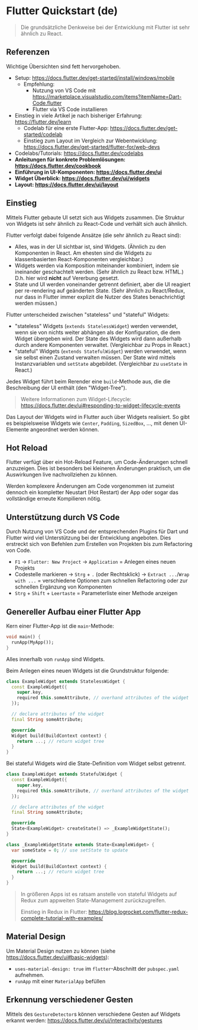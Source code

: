 # Flutter Quickstart (de)

> Die grundsätzliche Denkweise bei der Entwicklung mit Flutter ist sehr ähnlich zu React.

## Referenzen

Wichtige Übersichten sind fett hervorgehoben.

- Setup: https://docs.flutter.dev/get-started/install/windows/mobile
  - Empfehlung:
    - Nutzung von VS Code mit https://marketplace.visualstudio.com/items?itemName=Dart-Code.flutter
    - Flutter via VS Code installieren
- Einstieg in viele Artikel je nach bisheriger Erfahrung: https://flutter.dev/learn
  - Codelab für eine erste Flutter-App: https://docs.flutter.dev/get-started/codelab
  - Einstieg zum Layout im Vergleich zur Webentwicklung: https://docs.flutter.dev/get-started/flutter-for/web-devs
- Codelabs/Tutorials: https://docs.flutter.dev/codelabs
- **Anleitungen für konkrete Problemlösungen: https://docs.flutter.dev/cookbook**
- **Einführung in UI-Komponenten: https://docs.flutter.dev/ui**
- **Widget Überblick: https://docs.flutter.dev/ui/widgets**
- **Layout: https://docs.flutter.dev/ui/layout**

## Einstieg

Mittels Flutter gebaute UI setzt sich aus Widgets zusammen. Die Struktur von Widgets ist sehr ähnlich zu React-Code und verhält sich auch ähnlich.

Flutter verfolgt dabei folgende Ansätze (die sehr ähnlich zu React sind):

- Alles, was in der UI sichtbar ist, sind Widgets. (Ähnlich zu den Komponenten in React. Am ehesten sind die Widgets zu klassenbasierten React-Komponenten vergleichbar.)
- Widgets werden via Komposition miteinander kombiniert, indem sie ineinander geschachtelt werden. (Sehr ähnlich zu React bzw. HTML.) D.h. hier wird **nicht** auf Vererbung gesetzt.
- State und UI werden voneinander getrennt definiert, aber die UI reagiert per re-rendering auf geänderten State. (Sehr ähnlich zu React/Redux, nur dass in Flutter immer explizit die Nutzer des States benachrichtigt werden müssen.)

Flutter unterscheided zwischen "stateless" und "stateful" Widgets:

- "stateless" Widgets (`extends StatelessWidget`) werden verwendet, wenn sie von nichts weiter abhängen als der Konfiguration, die dem Widget übergeben wird. Der State des Widgets wird dann außerhalb durch andere Komponenten verwaltet. (Vergleichbar zu Props in React.)
- "stateful" Widgets (`extends StatefulWidget`) werden verwendet, wenn sie selbst einen Zustand verwalten müssen. Der State wird mittels Instanzvariablen und `setState` abgebildet. (Vergleichbar zu `useState` in React.)

Jedes Widget führt beim Rerender eine `build`-Methode aus, die die Beschreibung der UI enthält (den "Widget-Tree").

> Weitere Informationen zum Widget-Lifecycle: https://docs.flutter.dev/ui#responding-to-widget-lifecycle-events

Das Layout der Widgets wird in Flutter auch über Widgets realisiert. So gibt es beispielsweise Widgets wie `Center`, `Padding`, `SizedBox`, ..., mit denen UI-Elemente angeordnet werden können.

## Hot Reload

Flutter verfügt über ein Hot-Reload Feature, um Code-Änderungen schnell anzuzeigen. Dies ist besonders bei kleineren Änderungen praktisch, um die Auswirkungen live nachvollziehen zu können.

Werden komplexere Änderungen am Code vorgenommen ist zumeist dennoch ein kompletter Neustart (Hot Restart) der App oder sogar das vollständige erneute Kompilieren nötig.

## Unterstützung durch VS Code

Durch Nutzung von VS Code und der entsprechenden Plugins für Dart und Flutter wird viel Unterstützung bei der Entwicklung angeboten. Dies erstreckt sich von Befehlen zum Erstellen von Projekten bis zum Refactoring von Code.

- `F1` -> `Flutter: New Project` -> `Application` = Anlegen eines neuen Projekts
- Codestelle markieren -> `Strg` + `.` (oder Rechtsklick) -> `Extract ...`/`Wrap with ...` = verschiedene Optionen zum schnellen Refactoring oder zur schnellen Ergänzung von Komponenten
- `Strg` + `Shift` + `Leertaste` =  Parameterliste einer Methode anzeigen

## Genereller Aufbau einer Flutter App

Kern einer Flutter-App ist die `main`-Methode:

```dart
void main() {
  runApp(MyApp());
}
```

Alles innerhalb von `runApp` sind Widgets.

Beim Anlegen eines neuen Widgets ist die Grundstruktur folgende:

```dart
class ExampleWidget extends StatelessWidget {
  const ExampleWidget({
    super.key,
    required this.someAttribute, // overhand attributes of the widget
  });

  // declare attributes of the widget
  final String someAttribute;

  @override
  Widget build(BuildContext context) {
    return ...; // return widget tree
  }
}
```

Bei stateful Widgets wird die State-Definition vom Widget selbst getrennt.

```dart
class ExampleWidget extends StatefulWidget {
  const ExampleWidget({
    super.key,
    required this.someAttribute, // overhand attributes of the widget
  });

  // declare attributes of the widget
  final String someAttribute;

  @override
  State<ExampleWidget> createState() => _ExampleWidgetState();
}

class _ExampleWidgetState extends State<ExampleWidget> {
  var someState = 0; // use setState to update

  @override
  Widget build(BuildContext context) {
    return ...; // return widget tree
  }
}
```

> In größeren Apps ist es ratsam anstelle von stateful Widgets auf Redux zum appweiten State-Management zurückzugreifen.
>
> Einstieg in Redux in Flutter: https://blog.logrocket.com/flutter-redux-complete-tutorial-with-examples/

## Material Design

Um Material Design nutzen zu können (siehe https://docs.flutter.dev/ui#basic-widgets):

- `uses-material-design: true` im `flutter`-Abschnitt der `pubspec.yaml` aufnehmen.
- `runApp` mit einer `MaterialApp` befüllen

## Erkennung verschiedener Gesten

Mittels des `GestureDetector`s können verschiedene Gesten auf Widgets erkannt werden: https://docs.flutter.dev/ui/interactivity/gestures
